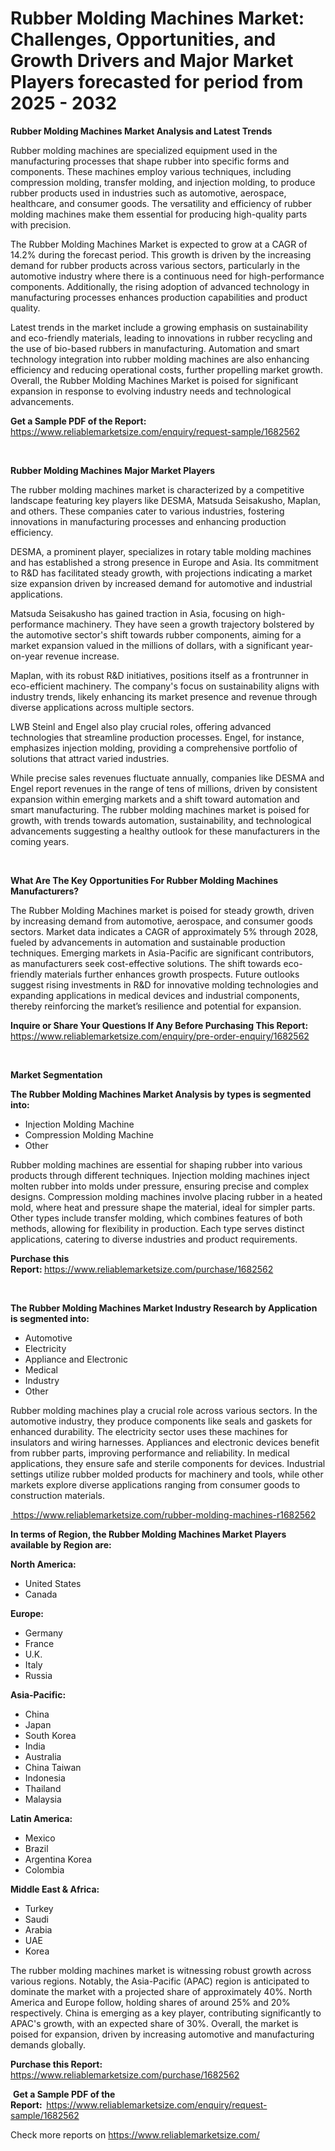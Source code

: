<p><h1>Rubber Molding Machines Market: Challenges, Opportunities, and Growth Drivers and Major Market Players forecasted for period from 2025 - 2032</h1></p><p><strong>Rubber Molding Machines Market Analysis and Latest Trends</strong></p>
<p><p>Rubber molding machines are specialized equipment used in the manufacturing processes that shape rubber into specific forms and components. These machines employ various techniques, including compression molding, transfer molding, and injection molding, to produce rubber products used in industries such as automotive, aerospace, healthcare, and consumer goods. The versatility and efficiency of rubber molding machines make them essential for producing high-quality parts with precision.</p><p>The Rubber Molding Machines Market is expected to grow at a CAGR of 14.2% during the forecast period. This growth is driven by the increasing demand for rubber products across various sectors, particularly in the automotive industry where there is a continuous need for high-performance components. Additionally, the rising adoption of advanced technology in manufacturing processes enhances production capabilities and product quality.</p><p>Latest trends in the market include a growing emphasis on sustainability and eco-friendly materials, leading to innovations in rubber recycling and the use of bio-based rubbers in manufacturing. Automation and smart technology integration into rubber molding machines are also enhancing efficiency and reducing operational costs, further propelling market growth. Overall, the Rubber Molding Machines Market is poised for significant expansion in response to evolving industry needs and technological advancements.</p></p>
<p><strong>Get a Sample PDF of the Report:&nbsp;</strong> <a href="https://www.reliablemarketsize.com/enquiry/request-sample/1682562?utm_campaign=3537&utm_medium=2&utm_source=Github&utm_content=ia&utm_term=26032025&utm_id=rubber-molding-machines">https://www.reliablemarketsize.com/enquiry/request-sample/1682562</a></p>
<p>&nbsp;</p>
<p><strong>Rubber Molding Machines Major Market Players</strong></p>
<p><p>The rubber molding machines market is characterized by a competitive landscape featuring key players like DESMA, Matsuda Seisakusho, Maplan, and others. These companies cater to various industries, fostering innovations in manufacturing processes and enhancing production efficiency.</p><p>DESMA, a prominent player, specializes in rotary table molding machines and has established a strong presence in Europe and Asia. Its commitment to R&D has facilitated steady growth, with projections indicating a market size expansion driven by increased demand for automotive and industrial applications.</p><p>Matsuda Seisakusho has gained traction in Asia, focusing on high-performance machinery. They have seen a growth trajectory bolstered by the automotive sector's shift towards rubber components, aiming for a market expansion valued in the millions of dollars, with a significant year-on-year revenue increase.</p><p>Maplan, with its robust R&D initiatives, positions itself as a frontrunner in eco-efficient machinery. The company's focus on sustainability aligns with industry trends, likely enhancing its market presence and revenue through diverse applications across multiple sectors.</p><p>LWB Steinl and Engel also play crucial roles, offering advanced technologies that streamline production processes. Engel, for instance, emphasizes injection molding, providing a comprehensive portfolio of solutions that attract varied industries.</p><p>While precise sales revenues fluctuate annually, companies like DESMA and Engel report revenues in the range of tens of millions, driven by consistent expansion within emerging markets and a shift toward automation and smart manufacturing. The rubber molding machines market is poised for growth, with trends towards automation, sustainability, and technological advancements suggesting a healthy outlook for these manufacturers in the coming years.</p></p>
<p>&nbsp;</p>
<p><strong>What Are The Key Opportunities For Rubber Molding Machines Manufacturers?</strong></p>
<p><p>The Rubber Molding Machines market is poised for steady growth, driven by increasing demand from automotive, aerospace, and consumer goods sectors. Market data indicates a CAGR of approximately 5% through 2028, fueled by advancements in automation and sustainable production techniques. Emerging markets in Asia-Pacific are significant contributors, as manufacturers seek cost-effective solutions. The shift towards eco-friendly materials further enhances growth prospects. Future outlooks suggest rising investments in R&D for innovative molding technologies and expanding applications in medical devices and industrial components, thereby reinforcing the market’s resilience and potential for expansion.</p></p>
<p><strong>Inquire or Share Your Questions If Any Before Purchasing This Report:</strong> <a href="https://www.reliablemarketsize.com/enquiry/pre-order-enquiry/1682562?utm_campaign=3537&utm_medium=2&utm_source=Github&utm_content=ia&utm_term=26032025&utm_id=rubber-molding-machines">https://www.reliablemarketsize.com/enquiry/pre-order-enquiry/1682562</a></p>
<p>&nbsp;</p>
<p><strong>Market Segmentation</strong></p>
<p><strong>The Rubber Molding Machines Market Analysis by types is segmented into:</strong></p>
<p><ul><li>Injection Molding Machine</li><li>Compression Molding Machine</li><li>Other</li></ul></p>
<p><p>Rubber molding machines are essential for shaping rubber into various products through different techniques. Injection molding machines inject molten rubber into molds under pressure, ensuring precise and complex designs. Compression molding machines involve placing rubber in a heated mold, where heat and pressure shape the material, ideal for simpler parts. Other types include transfer molding, which combines features of both methods, allowing for flexibility in production. Each type serves distinct applications, catering to diverse industries and product requirements.</p></p>
<p><strong>Purchase this Report:&nbsp;</strong><a href="https://www.reliablemarketsize.com/purchase/1682562?utm_campaign=3537&utm_medium=2&utm_source=Github&utm_content=ia&utm_term=26032025&utm_id=rubber-molding-machines">https://www.reliablemarketsize.com/purchase/1682562</a></p>
<p>&nbsp;</p>
<p><strong>The Rubber Molding Machines Market Industry Research by Application is segmented into:</strong></p>
<p><ul><li>Automotive</li><li>Electricity</li><li>Appliance and Electronic</li><li>Medical</li><li>Industry</li><li>Other</li></ul></p>
<p><p>Rubber molding machines play a crucial role across various sectors. In the automotive industry, they produce components like seals and gaskets for enhanced durability. The electricity sector uses these machines for insulators and wiring harnesses. Appliances and electronic devices benefit from rubber parts, improving performance and reliability. In medical applications, they ensure safe and sterile components for devices. Industrial settings utilize rubber molded products for machinery and tools, while other markets explore diverse applications ranging from consumer goods to construction materials.</p></p>
<p><a href="https://www.reliablemarketsize.com/rubber-molding-machines-r1682562?utm_campaign=3537&utm_medium=2&utm_source=Github&utm_content=ia&utm_term=26032025&utm_id=rubber-molding-machines">&nbsp;https://www.reliablemarketsize.com/rubber-molding-machines-r1682562</a></p>
<p><strong>In terms of Region, the Rubber Molding Machines Market Players available by Region are:</strong></p>
<p>
    <p> <strong> North America: </strong>
        <ul>
            <li>United States</li>
            <li>Canada</li>
        </ul>
        </p> 
    <p> <strong> Europe: </strong>
        <ul>
            <li>Germany</li>
            <li>France</li>
            <li>U.K.</li>
            <li>Italy</li>
            <li>Russia</li>
        </ul>
        </p> 
    <p> <strong> Asia-Pacific: </strong>
        <ul>
            <li>China</li>
            <li>Japan</li>
            <li>South Korea</li>
            <li>India</li>
            <li>Australia</li>
            <li>China Taiwan</li>
            <li>Indonesia</li>
            <li>Thailand</li>
            <li>Malaysia</li>
        </ul>
        </p> 
    <p> <strong> Latin America: </strong>
        <ul>
            <li>Mexico</li>
            <li>Brazil</li>
            <li>Argentina Korea</li>
            <li>Colombia</li>
        </ul>
        </p> 
    <p> <strong> Middle East & Africa: </strong>
        <ul>
            <li>Turkey</li>
            <li>Saudi</li>
            <li>Arabia</li>
            <li>UAE</li>
            <li>Korea</li>
        </ul>
    </p>
    </p>
<p><p>The rubber molding machines market is witnessing robust growth across various regions. Notably, the Asia-Pacific (APAC) region is anticipated to dominate the market with a projected share of approximately 40%. North America and Europe follow, holding shares of around 25% and 20% respectively. China is emerging as a key player, contributing significantly to APAC's growth, with an expected share of 30%. Overall, the market is poised for expansion, driven by increasing automotive and manufacturing demands globally.</p></p>
<p><strong>Purchase this Report: </strong><a href="https://www.reliablemarketsize.com/purchase/1682562?utm_campaign=3537&utm_medium=2&utm_source=Github&utm_content=ia&utm_term=26032025&utm_id=rubber-molding-machines">https://www.reliablemarketsize.com/purchase/1682562</a></p>
<p>&nbsp;<strong>Get a Sample PDF of the Report:&nbsp;&nbsp;</strong><a href="https://www.reliablemarketsize.com/enquiry/request-sample/1682562?utm_campaign=3537&utm_medium=2&utm_source=Github&utm_content=ia&utm_term=26032025&utm_id=rubber-molding-machines">https://www.reliablemarketsize.com/enquiry/request-sample/1682562</a></p>
<p><strong></strong></p>
<p>Check more reports on <a href="https://www.reliablemarketsize.com/?utm_campaign=3537&utm_medium=2&utm_source=Github&utm_content=ia&utm_term=26032025&utm_id=rubber-molding-machines">https://www.reliablemarketsize.com/</a></p>